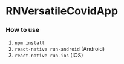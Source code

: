 # RNVersatileCovidApp 
### How to use
1. `npm install`
2. `react-native run-android` (Android)
3. `react-native run-ios` (IOS)

